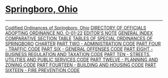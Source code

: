 [Springboro, Ohio](indexee20.html)
==================================

* * * * *

[Codified Ordinances of Springboro, Ohio](1a412.html) [DIRECTORY OF
OFFICIALS](20a412.html) [ADOPTING ORDINANCE NO. O-01-22](3aa412.html)
[EDITOR'S NOTE](8fa412.html) [GENERAL INDEX](9da412.html) [COMPARATIVE
SECTION TABLE](d85a412.html) [TABLES OF SPECIAL ORDINANCES OF
SPRINGBORO](ed3a412.html) [CHARTER](1289a412.html) [PART TWO -
ADMINISTRATION CODE](1505a412.html) [PART FOUR - TRAFFIC
CODE](1b19a412.html) [PART SIX - GENERAL OFFENSES CODE](28a2a412.html)
[PART EIGHT - BUSINESS REGULATION AND TAXATION CODE](394aa412.html)
[PART TEN - STREETS, UTILITIES AND PUBLIC SERVICES CODE](407fa412.html)
[PART TWELVE - PLANNING AND ZONING CODE](465ba412.html) [PART FOURTEEN -
BUILDING AND HOUSING CODE](561ca412.html) [PART SIXTEEN - FIRE
PREVENTION CODE](5a09a412.html)
